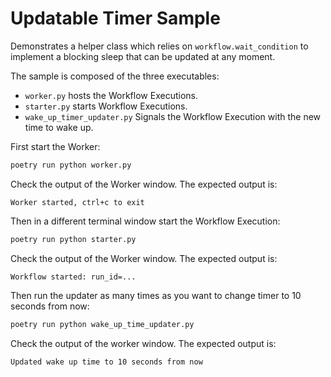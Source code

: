 # Updatable Timer Sample

Demonstrates a helper class which relies on `workflow.wait_condition` to implement a blocking sleep that can be updated at any moment.

The sample is composed of the three executables:

* `worker.py` hosts the Workflow Executions.
* `starter.py` starts Workflow Executions.
* `wake_up_timer_updater.py` Signals the Workflow Execution with the new time to wake up.

First start the Worker:

```bash
poetry run python worker.py
```
Check the output of the Worker window. The expected output is:

```
Worker started, ctrl+c to exit
```

Then in a different terminal window start the Workflow Execution:

```bash
poetry run python starter.py
```
Check the output of the Worker window. The expected output is:
```
Workflow started: run_id=...
```

Then run the updater as many times as you want to change timer to 10 seconds from now:

```bash
poetry run python wake_up_time_updater.py
```

Check the output of the worker window. The expected output is:

```
Updated wake up time to 10 seconds from now
```